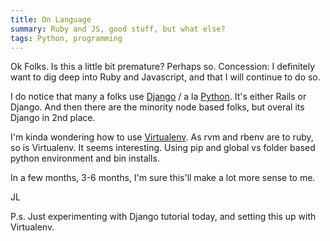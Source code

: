 ```yaml
---
title: On Language
summary: Ruby and JS, good stuff, but what else?
tags: Python, programming
---
```


Ok Folks. Is this a little bit premature?  Perhaps so.  Concession: I definitely want to dig deep into Ruby and Javascript, and that I will continue to do so.

I do notice that many a folks use [Django](https://www.djangoproject.com/) / a la [Python](http://www.python.org/). It's either Rails or Django.  And then there are the minority node based folks, but overal its Django in 2nd place.

I'm kinda wondering how to use [Virtualenv](https://github.com/pypa/virtualenv).  As rvm and rbenv are to ruby, so is Virtualenv.  It seems interesting.  Using pip and global vs folder based python environment and bin installs.

In a few months, 3-6 months, I'm sure this'll make a lot more sense to me.

JL

P.s. Just experimenting with Django tutorial today, and setting this up with Virtualenv.